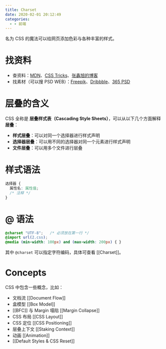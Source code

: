 ```yaml
---
title: Charset
date: 2020-02-01 20:12:49
categories:
  - - 前端
---
```

名为 CSS 的魔法可以给网页添加色彩与各种丰富的样式。

<!-- more -->

# 找资料

- 查资料：[MDN](https://developer.mozilla.org/zh-CN/docs/Web/CSS)、[CSS Tricks](https://css-tricks.com/)、[张鑫旭的博客](https://www.zhangxinxu.com/wordpress/)
- 找素材（可以搜 PSD WEB）：[Freepik](https://www.freepik.com/)、[Dribbble](http://dribbble.com/)、[365 PSD](https://cn.365psd.com/)

# 层叠的含义

CSS 全称是 **层叠样式表（Cascading Style Sheets）**，可以从以下几个方面解释 **层叠**：

- **样式层叠**：可以对同一个选择器进行样式声明
- **选择器层叠**：可以用不同的选择器对同一个元素进行样式声明
- **文件层叠**：可以用多个文件进行层叠

# 样式语法

```css
选择器 {
  属性名: 属性值;
  /* 注释 */
}
```

# @ 语法

```css
@charset "UTF-8";   /* 必须放在第一行 */
@import url(2.css); 
@media (min-width: 100px) and (max-width: 200px) { }
```

其中 `@charset` 可以指定字符编码，具体可查看 [[Charset]]。

# Concepts

CSS 中包含一些概念，比如：

- 文档流 [[Document Flow]]
- 盒模型 [[Box Model]]
- [[BFC]] 与 Margin 塌陷 [[Margin Collapse]]
- CSS 布局 [[CSS Layout]]
- CSS 定位 [[CSS Positioning]]
- 层叠上下文 [[Staking Context]]
- 动画 [[Animation]]
- [[Default Styles & CSS Reset]]